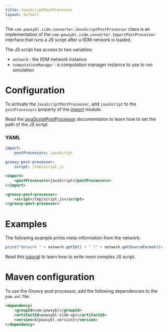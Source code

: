 ```yaml
---
title: JavaScriptPostProcessor
layout: default
---
```


The `com.powsybl.iidm.converter.JavaScriptPostProcessor` class is an implementation of the `com.powsybl.iidm.converter.ImportPostProcessor`
interface that runs a JS script after a IIDM network is loaded.

The JS script has access to two variables:
- `network` : the IIDM network instance
- `computationManager` : a computation manager instance to use to run simulation


# Configuration
To activate the `JavaScriptPostProcessor`, add `javaScript` to the `postProcessors` property of the [import](../../../configuration/modules/import.md)
module.

Read the [javaScriptPostProcessor](../../../configuration/modules/javaScriptPostProcessor.md) documentation to learn how to
set the path of the JS script.

### YAML
```yaml
import:
    postProcessors: javaScript
    
groovy-post-processor:
    script: /tmp/script.js
```

```xml
<import>
    <postProcessors>javaScript</postProcessors>
</import>

<groovy-post-processor>
    <script>/tmp/script.js</script>
</groovy-post-processor>
```

# Examples
The following example prints meta-information from the network:
```javascript
print("Network " + network.getId() + " (" + network.getSourceFormat()+ ") is imported");
```

Read this [tutorial](../../../todo.md) to learn how to write more complex JS script.

# Maven configuration
To use the Groovy post processor, add the following dependencies to the `pom.xml` file:
```xml
<dependency>
    <groupId>com.powsybl</groupId>
    <artifactId>powsybl-iidm-api</artifactId>
    <version>${powsybl.version}</version>
</dependency>
```
